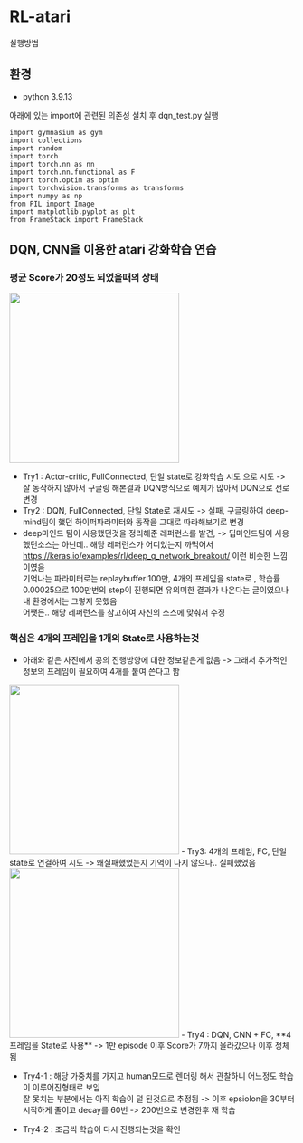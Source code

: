 # RL-atari

실행방법
## 환경
- python 3.9.13  

아래에 있는 import에 관련된 의존성 설치 후 dqn_test.py 실행
```
import gymnasium as gym
import collections
import random
import torch
import torch.nn as nn
import torch.nn.functional as F
import torch.optim as optim
import torchvision.transforms as transforms
import numpy as np
from PIL import Image
import matplotlib.pyplot as plt
from FrameStack import FrameStack
```

## DQN, CNN을 이용한 atari 강화학습 연습
### 평균 Score가 20정도 되었을때의 상태 
<img src="/sample.gif" width="300" height="300">

- Try1 : Actor-critic, FullConnected, 단일 state로 강화학습 시도 으로 시도 -> 잘 동작하지 않아서 구글링 해본결과 DQN방식으로 예제가 많아서 DQN으로 선로 변경
- Try2 : DQN, FullConnected, 단일 State로 재시도 -> 실패, 구글링하여 deep-mind팀이 했던 하이퍼파라미터와 동작을 그대로 따라해보기로 변경 
- deep마인드 팀이 사용했던것을 정리해준 레퍼런스를 발견, -> 딥마인드팀이 사용했던소스는 아닌데.. 해당 레퍼런스가 어디있는지 까먹어서 https://keras.io/examples/rl/deep_q_network_breakout/ 이런 비슷한 느낌이였음  
기억나는 파라미터로는 replaybuffer 100만, 4개의 프레임을 state로 , 학습률 0.00025으로 100만번의 step이 진행되면 유의미한 결과가 나온다는 글이였으나  
내 환경에서는 그렇지 못했음  
어쨋든.. 해당 레퍼런스를 참고하여 자신의 소스에 맞춰서 수정
### **핵심은 4개의 프레임을 1개의 State로 사용하는것**  
- 아래와 같은 사진에서 공의 진행방향에 대한 정보같은게 없음 -> 그래서 추가적인 정보의 프레임이 필요하여 4개를 붙여 쓴다고 함
<img src="https://user-images.githubusercontent.com/57505385/224473114-9bf34af1-f681-41e7-adf4-78170c0b0280.png" width="300" height="300">  
- Try3: 4개의 프레임, FC, 단일 state로 연결하여 시도 -> 왜실패했었는지 기억이 나지 않으나.. 실패했었음 
<img src="https://user-images.githubusercontent.com/57505385/224473351-03b4f7b3-3c2a-46fd-a827-c66e7a60a1c8.png" width="300" height="300">  
- Try4 : DQN, CNN + FC, **4프레임을 State로 사용** -> 1만 episode 이후 Score가 7까지 올라갔으나 이후 정체됨

- Try4-1 : 해당 가중치를 가지고 human모드로 렌더링 해서 관찰하니 어느정도 학습이 이루어진형태로 보임  
잘 못치는 부분에서는 아직 학습이 덜 된것으로 추정됨 -> 이후 epsiolon을 30부터 시작하게 줄이고 decay를 60번 -> 200번으로 변경한후 재 학습  

- Try4-2 : 조금씩 학습이 다시 진행되는것을 확인  
